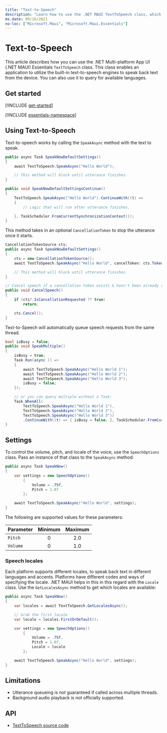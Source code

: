 ```yaml
---
title: "Text-to-Speech"
description: "Learn how to use the .NET MAUI TextToSpeech class, which enables an application utilize the built in text-to-speech engines to speak back text from the device."
ms.date: 09/16/2021
no-loc: ["Microsoft.Maui", "Microsoft.Maui.Essentials"]
---
```


# Text-to-Speech

This article describes how you can use the .NET Multi-platform App UI (.NET MAUI) Essentials `TextToSpeech` class. This class enables an application to utilize the built-in text-to-speech engines to speak back text from the device. You can also use it to query for available languages.

## Get started

[!INCLUDE [get-started](includes/get-started.md)]

[!INCLUDE [essentials-namespace](includes/essentials-namespace.md)]

## Using Text-to-Speech

Text-to-speech works by calling the `SpeakAsync` method with the text to speak.

```csharp
public async Task SpeakNowDefaultSettings()
{
    await TextToSpeech.SpeakAsync("Hello World");

    // This method will block until utterance finishes.
}

public void SpeakNowDefaultSettingsContinue()
{
    TextToSpeech.SpeakAsync("Hello World").ContinueWith((t) =>
    {
        // Logic that will run after utterance finishes.

    }, TaskScheduler.FromCurrentSynchronizationContext());
}
```

This method takes in an optional `CancellationToken` to stop the utterance once it starts.

<!-- TODO: The note below about an async call blocking seems to contradict the speak SpeakMultiple idea of queueing multiple. How can it queue if it blocks? -->

```csharp
CancellationTokenSource cts;
public async Task SpeakNowDefaultSettings()
{
    cts = new CancellationTokenSource();
    await TextToSpeech.SpeakAsync("Hello World", cancelToken: cts.Token);

    // This method will block until utterance finishes.
}

// Cancel speech if a cancellation token exists & hasn't been already requested.
public void CancelSpeech()
{
    if (cts?.IsCancellationRequested ?? true)
        return;

    cts.Cancel();
}
```

Text-to-Speech will automatically queue speech requests from the same thread.

```csharp
bool isBusy = false;
public void SpeakMultiple()
{
    isBusy = true;
    Task.Run(async () =>
    {
        await TextToSpeech.SpeakAsync("Hello World 1");
        await TextToSpeech.SpeakAsync("Hello World 2");
        await TextToSpeech.SpeakAsync("Hello World 3");
        isBusy = false;
    });

    // or you can query multiple without a Task:
    Task.WhenAll(
        TextToSpeech.SpeakAsync("Hello World 1"),
        TextToSpeech.SpeakAsync("Hello World 2"),
        TextToSpeech.SpeakAsync("Hello World 3"))
        .ContinueWith((t) => { isBusy = false; }, TaskScheduler.FromCurrentSynchronizationContext());
}
```

## Settings

To control the volume, pitch, and locale of the voice, use the `SpeechOptions` class. Pass an instance of that class to the `SpeakAsync` method:

```csharp
public async Task SpeakNow()
{
    var settings = new SpeechOptions()
        {
            Volume = .75f,
            Pitch = 1.0f
        };

    await TextToSpeech.SpeakAsync("Hello World", settings);
}
```

The following are supported values for these parameters:

| Parameter | Minimum | Maximum |
|-----------|:-------:|:-------:|
| `Pitch`     | 0       | 2.0     |
| `Volume`    | 0       | 1.0     |

### Speech locales

Each platform supports different locales, to speak back text in different languages and accents. Platforms have different codes and ways of specifying the locale. .NET MAUI helps in this in this regard with the `Locale` class. Use the `GetLocalesAsync` method to get which locales are available:

```csharp
public async Task SpeakNow()
{
    var locales = await TextToSpeech.GetLocalesAsync();

    // Grab the first locale
    var locale = locales.FirstOrDefault();

    var settings = new SpeechOptions()
        {
            Volume = .75f,
            Pitch = 1.0f,
            Locale = locale
        };

    await TextToSpeech.SpeakAsync("Hello World", settings);
}
```

## Limitations

- Utterance queueing is not guaranteed if called across multiple threads.
- Background audio playback is not officially supported.

## API

- [TextToSpeech source code](https://github.com/dotnet/maui/tree/main/src/Essentials/src/TextToSpeech)
<!-- - [TextToSpeech API documentation](xref:Microsoft.Maui.Essentials.TextToSpeech)-->
